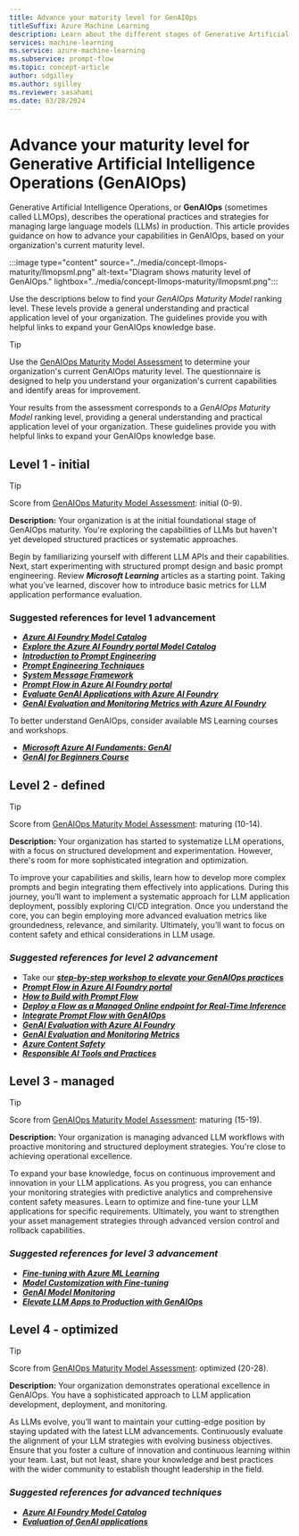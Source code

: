 ```yaml
---
title: Advance your maturity level for GenAIOps
titleSuffix: Azure Machine Learning
description: Learn about the different stages of Generative Artificial Intelligence Operations (GenAIOps) and how to advance your organization's capabilities.
services: machine-learning
ms.service: azure-machine-learning
ms.subservice: prompt-flow
ms.topic: concept-article
author: sdgilley
ms.author: sgilley
ms.reviewer: sasahami
ms.date: 03/28/2024
---
```


# Advance your maturity level for Generative Artificial Intelligence Operations (GenAIOps)

Generative Artificial Intelligence Operations, or **GenAIOps** (sometimes called LLMOps), describes the operational practices and strategies for managing large language models (LLMs) in production. This article  provides guidance on how to advance your capabilities in GenAIOps, based on your organization's current maturity level.

:::image type="content" source="../media/concept-llmops-maturity/llmopsml.png" alt-text="Diagram shows maturity level of GenAIOps." lightbox="../media/concept-llmops-maturity/llmopsml.png":::

Use the descriptions below to find your *GenAIOps Maturity Model* ranking level. These levels provide a general understanding and practical application level of your organization. The guidelines provide you with helpful links to expand your GenAIOps knowledge base.  

> [!TIP]
> Use the [GenAIOps Maturity Model Assessment](/assessments/e14e1e9f-d339-4d7e-b2bb-24f056cf08b6/) to determine your organization's current GenAIOps maturity level. The questionnaire is designed to help you understand your organization's current capabilities and identify areas for improvement.
>
> Your results from the assessment corresponds to a *GenAIOps Maturity Model* ranking level, providing a general understanding and practical application level of your organization. These guidelines provide you with helpful links to expand your GenAIOps knowledge base. 

## <a name="level1"></a>Level 1 - initial

> [!TIP]
> Score from [GenAIOps Maturity Model Assessment](/assessments/e14e1e9f-d339-4d7e-b2bb-24f056cf08b6/): initial (0-9).

**Description:** Your organization is at the initial foundational stage of GenAIOps maturity. You're exploring the capabilities of LLMs but haven't yet developed structured practices or systematic approaches.

Begin by familiarizing yourself with different LLM APIs and their capabilities. Next, start experimenting with structured prompt design and basic prompt engineering. Review ***Microsoft Learning*** articles as a starting point. Taking what you’ve learned, discover how to introduce basic metrics for LLM application performance evaluation.

### Suggested references for level 1 advancement

- [***Azure AI Foundry Model Catalog***](/azure/ai-studio/how-to/model-catalog)
- [***Explore the Azure AI Foundry portal Model Catalog***](https://www.youtube.com/watch?v=GS5ZIiNqcEY)
- [***Introduction to Prompt Engineering***](/azure/ai-services/openai/concepts/prompt-engineering)
- [***Prompt Engineering Techniques***](/azure/ai-services/openai/concepts/advanced-prompt-engineering?pivots=programming-language-chat-completions)
- [***System Message Framework***](/azure/ai-services/openai/concepts/system-message)
- [***Prompt Flow in Azure AI Foundry portal***](/azure/ai-studio/how-to/prompt-flow)
- [***Evaluate GenAI Applications with Azure AI Foundry***](/azure/ai-studio/concepts/evaluation-approach-gen-ai)
- [***GenAI Evaluation and Monitoring Metrics with Azure AI Foundry***](/azure/ai-studio/concepts/evaluation-metrics-built-in)

To better understand GenAIOps, consider available MS Learning courses and workshops.
- [***Microsoft Azure AI Fundaments: GenAI***](/training/paths/introduction-generative-ai/)
- [***GenAI for Beginners Course***](https://techcommunity.microsoft.com/t5/educator-developer-blog/generative-ai-for-beginners-a-12-lesson-course/ba-p/3968583)

## <a name="level2"></a> Level 2 - defined

> [!TIP]
> Score from [GenAIOps Maturity Model Assessment](/assessments/e14e1e9f-d339-4d7e-b2bb-24f056cf08b6/): maturing (10-14).

**Description:** Your organization has started to systematize LLM operations, with a focus on structured development and experimentation. However, there's room for more sophisticated integration and optimization.

To improve your capabilities and skills, learn how to develop more complex prompts and begin integrating them effectively into applications. During this journey, you’ll want to implement a systematic approach for LLM application deployment, possibly exploring CI/CD integration. Once you understand the core, you can begin employing more advanced evaluation metrics like groundedness, relevance, and similarity. Ultimately, you’ll want to focus on content safety and ethical considerations in LLM usage.

### ***Suggested references for level 2 advancement***

- Take our [***step-by-step workshop to elevate your GenAIOps practices***](https://github.com/microsoft/llmops-workshop?tab=readme-ov-file) 
- [***Prompt Flow in Azure AI Foundry portal***](/azure/ai-studio/how-to/prompt-flow)
- [***How to Build with Prompt Flow***](/azure/ai-studio/how-to/flow-develop)
- [***Deploy a Flow as a Managed Online endpoint for Real-Time Inference***](/azure/ai-studio/how-to/flow-deploy?tabs=azure-studio)
- [***Integrate Prompt Flow with GenAIOps***](/azure/machine-learning/prompt-flow/how-to-integrate-with-llm-app-devops?tabs=cli)
- [***GenAI Evaluation with Azure AI Foundry***]( /azure/ai-studio/concepts/evaluation-approach-gen-ai)
- [***GenAI Evaluation and Monitoring Metrics***](/azure/ai-studio/concepts/evaluation-metrics-built-in)
- [***Azure Content Safety***](/azure/ai-services/content-safety/overview)
- [***Responsible AI Tools and Practices***](https://azure.microsoft.com/blog/infuse-responsible-ai-tools-and-practices-in-your-llmops/#:~:text=Azure%20AI%20offers%20robust%20tools,or%20build%20your%20own%20metrics)

## <a name="level3"></a> Level 3 - managed

> [!TIP]
> Score from [GenAIOps Maturity Model Assessment](/assessments/e14e1e9f-d339-4d7e-b2bb-24f056cf08b6/): maturing (15-19).

**Description:** Your organization is managing advanced LLM workflows with proactive monitoring and structured deployment strategies. You're close to achieving operational excellence.

To expand your base knowledge, focus on continuous improvement and innovation in your LLM applications. As you progress, you can enhance your monitoring strategies with predictive analytics and comprehensive content safety measures. Learn to optimize and fine-tune your LLM applications for specific requirements. Ultimately, you want to strengthen your asset management strategies through advanced version control and rollback capabilities.

### ***Suggested references for level 3 advancement***

- [***Fine-tuning with Azure ML Learning***](/training/modules/finetune-foundation-model-with-azure-machine-learning/)
- [***Model Customization with Fine-tuning***](/azure/ai-services/openai/how-to/fine-tuning?tabs=turbo%2Cpython&pivots=programming-language-studio)
- [***GenAI Model Monitoring***](/azure/machine-learning/prompt-flow/how-to-monitor-generative-ai-applications)
- [***Elevate LLM Apps to Production with GenAIOps***](https://techcommunity.microsoft.com/t5/ai-machine-learning-blog/elevate-your-llm-applications-to-production-via-llmops/ba-p/3979114)

## <a name="level4"></a> Level 4 - optimized

> [!TIP]
> Score from [GenAIOps Maturity Model Assessment](/assessments/e14e1e9f-d339-4d7e-b2bb-24f056cf08b6/): optimized (20-28).

**Description:** Your organization demonstrates operational excellence in GenAIOps. You have a sophisticated approach to LLM application development, deployment, and monitoring.

As LLMs evolve, you’ll want to maintain your cutting-edge position by staying updated with the latest LLM advancements. Continuously evaluate the alignment of your LLM strategies with evolving business objectives. Ensure that you foster a culture of innovation and continuous learning within your team. Last, but not least, share your knowledge and best practices with the wider community to establish thought leadership in the field.

### ***Suggested references for advanced techniques***

- [***Azure AI Foundry Model Catalog***](https://ai.azure.com/explore/models)
- [***Evaluation of GenAI applications***](/azure/ai-studio/concepts/evaluation-approach-gen-ai)
